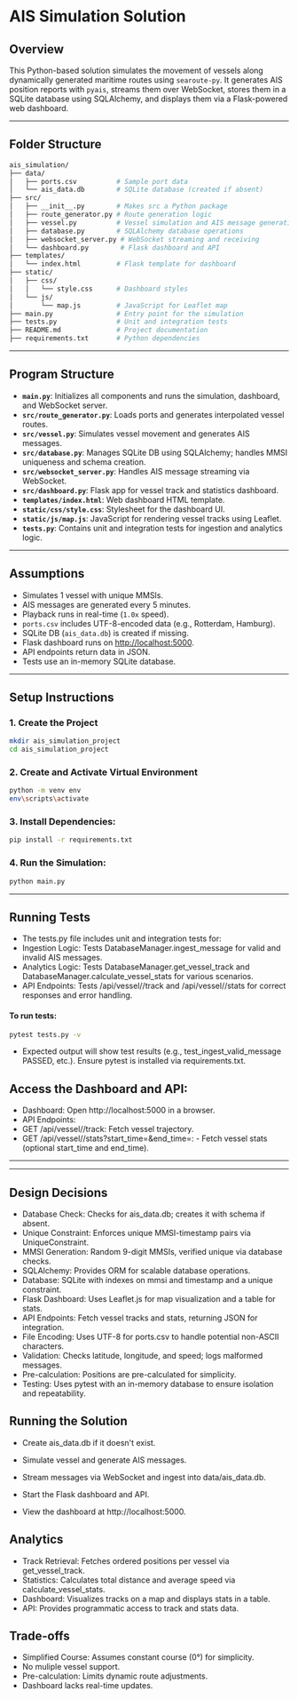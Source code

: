 # AIS Simulation Solution

## Overview

This Python-based solution simulates the movement of vessels along dynamically generated maritime routes using `searoute-py`. It generates AIS position reports with `pyais`, streams them over WebSocket, stores them in a SQLite database using SQLAlchemy, and displays them via a Flask-powered web dashboard.

---

## Folder Structure
```bash
ais_simulation/
├── data/
│   ├── ports.csv          # Sample port data
│   └── ais_data.db        # SQLite database (created if absent)
├── src/
│   ├── __init__.py        # Makes src a Python package
│   ├── route_generator.py # Route generation logic
│   ├── vessel.py          # Vessel simulation and AIS message generation
│   ├── database.py        # SQLAlchemy database operations
│   ├── websocket_server.py # WebSocket streaming and receiving
│   └── dashboard.py        # Flask dashboard and API
├── templates/
│   └── index.html         # Flask template for dashboard
├── static/
│   ├── css/
│   │   └── style.css      # Dashboard styles
│   └── js/
│       └── map.js         # JavaScript for Leaflet map
├── main.py                # Entry point for the simulation
├── tests.py               # Unit and integration tests
├── README.md              # Project documentation
├── requirements.txt       # Python dependencies
```

---

## Program Structure

- **`main.py`**: Initializes all components and runs the simulation, dashboard, and WebSocket server.
- **`src/route_generator.py`**: Loads ports and generates interpolated vessel routes.
- **`src/vessel.py`**: Simulates vessel movement and generates AIS messages.
- **`src/database.py`**: Manages SQLite DB using SQLAlchemy; handles MMSI uniqueness and schema creation.
- **`src/websocket_server.py`**: Handles AIS message streaming via WebSocket.
- **`src/dashboard.py`**: Flask app for vessel track and statistics dashboard.
- **`templates/index.html`**: Web dashboard HTML template.
- **`static/css/style.css`**: Stylesheet for the dashboard UI.
- **`static/js/map.js`**: JavaScript for rendering vessel tracks using Leaflet.
- **`tests.py`**: Contains unit and integration tests for ingestion and analytics logic.

---

## Assumptions

- Simulates 1 vessel with unique MMSIs.
- AIS messages are generated every 5 minutes.
- Playback runs in real-time (`1.0x` speed).
- `ports.csv` includes UTF-8-encoded data (e.g., Rotterdam, Hamburg).
- SQLite DB (`ais_data.db`) is created if missing.
- Flask dashboard runs on [http://localhost:5000](http://localhost:5000).
- API endpoints return data in JSON.
- Tests use an in-memory SQLite database.

---

## Setup Instructions

### 1. Create the Project
```bash
mkdir ais_simulation_project
cd ais_simulation_project
```

### 2. Create and Activate Virtual Environment
```bash
python -m venv env
env\scripts\activate
```

### 3. Install Dependencies:
```bash
pip install -r requirements.txt
```


### 4. Run the Simulation:
```bash
python main.py
```

---
## Running Tests

- The tests.py file includes unit and integration tests for:
- Ingestion Logic: Tests DatabaseManager.ingest_message for valid and invalid AIS messages.
- Analytics Logic: Tests DatabaseManager.get_vessel_track and DatabaseManager.calculate_vessel_stats for various scenarios.
- API Endpoints: Tests /api/vessel/<mmsi>/track and /api/vessel/<mmsi>/stats for correct responses and error handling.

#### To run tests:
```bash
pytest tests.py -v
```
- Expected output will show test results (e.g., test_ingest_valid_message PASSED, etc.). Ensure pytest is installed via requirements.txt.

## Access the Dashboard and API:

- Dashboard: Open http://localhost:5000 in a browser.
- API Endpoints:
- GET /api/vessel/<mmsi>/track: Fetch vessel trajectory.
- GET /api/vessel/<mmsi>/stats?start_time=<iso>&end_time=<iso>: - Fetch vessel stats (optional start_time and end_time).

---
---

## Design Decisions

- Database Check: Checks for ais_data.db; creates it with schema if absent.
- Unique Constraint: Enforces unique MMSI-timestamp pairs via UniqueConstraint.
- MMSI Generation: Random 9-digit MMSIs, verified unique via database checks.
- SQLAlchemy: Provides ORM for scalable database operations.
- Database: SQLite with indexes on mmsi and timestamp and a unique constraint.
- Flask Dashboard: Uses Leaflet.js for map visualization and a table for stats.
- API Endpoints: Fetch vessel tracks and stats, returning JSON for integration.
- File Encoding: Uses UTF-8 for ports.csv to handle potential non-ASCII characters.
- Validation: Checks latitude, longitude, and speed; logs malformed messages.
- Pre-calculation: Positions are pre-calculated for simplicity.
- Testing: Uses pytest with an in-memory database to ensure isolation and repeatability.

## Running the Solution

- Create ais_data.db if it doesn't exist.
- Simulate vessel and generate AIS messages.
- Stream messages via WebSocket and ingest into data/ais_data.db.
- Start the Flask dashboard and API.


- View the dashboard at http://localhost:5000.

## Analytics

- Track Retrieval: Fetches ordered positions per vessel via get_vessel_track.
- Statistics: Calculates total distance and average speed via calculate_vessel_stats.
- Dashboard: Visualizes tracks on a map and displays stats in a table.
- API: Provides programmatic access to track and stats data.

## Trade-offs

- Simplified Course: Assumes constant course (0°) for simplicity.
- No muliple vessel support.
- Pre-calculation: Limits dynamic route adjustments.
- Dashboard lacks real-time updates.
